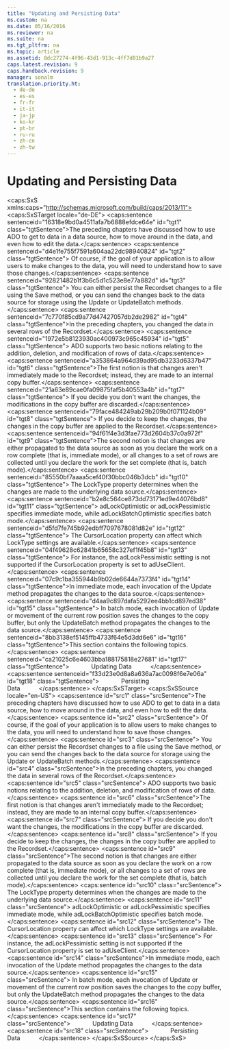 ```yaml
---
title: "Updating and Persisting Data"
ms.custom: na
ms.date: 05/16/2016
ms.reviewer: na
ms.suite: na
ms.tgt_pltfrm: na
ms.topic: article
ms.assetid: 8dc27274-4f96-43d1-913c-4ff7d01b9a27
caps.latest.revision: 9
caps.handback.revision: 9
manager: sonalm
translation.priority.ht: 
  - de-de
  - es-es
  - fr-fr
  - it-it
  - ja-jp
  - ko-kr
  - pt-br
  - ru-ru
  - zh-cn
  - zh-tw
---
```

# Updating and Persisting Data
<?xml version="1.0" encoding="utf-8"?>
<caps:SxS xmlns:caps="http://schemas.microsoft.com/build/caps/2013/11">
  <caps:SxSTarget locale="de-DE">
    <developerConceptualDocument xsi:schemaLocation="http://ddue.schemas.microsoft.com/authoring/2003/5 http://dduestorage.blob.core.windows.net/ddueschema/developer.xsd" xmlns="http://ddue.schemas.microsoft.com/authoring/2003/5" xmlns:xlink="http://www.w3.org/1999/xlink" xmlns:xsi="http://www.w3.org/2001/XMLSchema-instance">
      <introduction>
        <para>
          <caps:sentence sentenceid="16318e9bd0a4511afa7b6888efdce64e" id="tgt1" class="tgtSentence">The preceding chapters have discussed how to use ADO to get to data in a data source, how to move around in the data, and even how to edit the data.</caps:sentence>
          <caps:sentence sentenceid="d4e1fe755f7591a604aa22dc98940824" id="tgt2" class="tgtSentence"> Of course, if the goal of your application is to allow users to make changes to the data, you will need to understand how to save those changes.</caps:sentence>
          <caps:sentence sentenceid="92821482b1f3b6c5d1c523e8e77a882d" id="tgt3" class="tgtSentence"> You can either persist the <legacyBold>Recordset</legacyBold> changes to a file using the <legacyBold>Save</legacyBold> method, or you can send the changes back to the data source for storage using the <legacyBold>Update</legacyBold> or <legacyBold>UpdateBatch</legacyBold> methods.</caps:sentence>
        </para>
        <para>
          <caps:sentence sentenceid="7c770f85cd9a77d47427057db2de2982" id="tgt4" class="tgtSentence">In the preceding chapters, you changed the data in several rows of the <legacyBold>Recordset</legacyBold>.</caps:sentence>
          <caps:sentence sentenceid="1972e5b8123930ac400973c965c45934" id="tgt5" class="tgtSentence"> ADO supports two basic notions relating to the addition, deletion, and modification of rows of data.</caps:sentence>
        </para>
        <para>
          <caps:sentence sentenceid="a353864a964d39ad95db3233d6337b47" id="tgt6" class="tgtSentence">The first notion is that changes aren't immediately made to the <legacyBold>Recordset</legacyBold>; instead, they are made to an internal <legacyItalic>copy buffer</legacyItalic>.</caps:sentence>
          <caps:sentence sentenceid="21a63e89cae0fa09875faf5b40553a4b" id="tgt7" class="tgtSentence"> If you decide you don't want the changes, the modifications in the copy buffer are discarded.</caps:sentence>
          <caps:sentence sentenceid="79face484249ab29b209b0f071124b09" id="tgt8" class="tgtSentence"> If you decide to keep the changes, the changes in the copy buffer are applied to the <legacyBold>Recordset</legacyBold>.</caps:sentence>
        </para>
        <para>
          <caps:sentence sentenceid="94f61f4e3d3fae773d2604b37c0a972f" id="tgt9" class="tgtSentence">The second notion is that changes are either propagated to the data source as soon as you declare the work on a row complete (that is, <legacyItalic>immediate</legacyItalic> mode), or all changes to a set of rows are collected until you declare the work for the set complete (that is, <legacyItalic>batch</legacyItalic> mode).</caps:sentence>
          <caps:sentence sentenceid="85550bf7aaaa5cef40f30bbc046b3dcb" id="tgt10" class="tgtSentence"> The <legacyBold>LockType</legacyBold> property determines when the changes are made to the underlying data source.</caps:sentence>
          <caps:sentence sentenceid="b2e8c564ce873dd73171ed9e44076bd8" id="tgt11" class="tgtSentence">
            <legacyBold>adLockOptimistic</legacyBold> or <legacyBold>adLockPessimistic</legacyBold> specifies immediate mode, while <legacyBold>adLockBatchOptimistic</legacyBold> specifies batch mode.</caps:sentence>
          <caps:sentence sentenceid="d5fd7fe745b92edbff7097678081d82e" id="tgt12" class="tgtSentence"> The <legacyBold>CursorLocation</legacyBold> property can affect which <legacyBold>LockType</legacyBold> settings are available.</caps:sentence>
          <caps:sentence sentenceid="04f49628c62841b65658c327ef1f45b8" id="tgt13" class="tgtSentence"> For instance, the <legacyBold>adLockPessimistic</legacyBold> setting is not supported if the <legacyBold>CursorLocation</legacyBold> property is set to <legacyBold>adUseClient</legacyBold>.</caps:sentence>
        </para>
        <para>
          <caps:sentence sentenceid="07c9c1ba355944b9b02de6644a7373f4" id="tgt14" class="tgtSentence">In immediate mode, each invocation of the <legacyBold>Update</legacyBold> method propagates the changes to the data source.</caps:sentence>
          <caps:sentence sentenceid="d4aa9c897dafa5292ee4bb1cd897ed38" id="tgt15" class="tgtSentence"> In batch mode, each invocation of <legacyBold>Update</legacyBold> or movement of the current row position saves the changes to the copy buffer, but only the <legacyBold>UpdateBatch</legacyBold> method propagates the changes to the data source.</caps:sentence>
        </para>
        <para>
          <caps:sentence sentenceid="8bb3138ef5145ffb4733f64e5d3dd6e6" id="tgt16" class="tgtSentence">This section contains the following topics.</caps:sentence>
        </para>
        <list class="bullet">
          <listItem>
            <para>
              <caps:sentence sentenceid="ca21025c6e4603bba188175818e27681" id="tgt17" class="tgtSentence">             <legacyLink xlink:href="6508e4e9-e33a-4dad-b340-5d632fd78a91">Updating Data</legacyLink>           </caps:sentence>
            </para>
          </listItem>
          <listItem>
            <para>
              <caps:sentence sentenceid="f33d23e0d8a8a636a7ac0098f6e7e06a" id="tgt18" class="tgtSentence">             <legacyLink xlink:href="21c162ca-2845-4dd8-a49d-e715aba8c461">Persisting Data</legacyLink>           </caps:sentence>
            </para>
          </listItem>
        </list>
      </introduction>
      <relatedTopics></relatedTopics>
    </developerConceptualDocument>
  </caps:SxSTarget>
  <caps:SxSSource locale="en-US">
    <developerConceptualDocument xsi:schemaLocation="http://ddue.schemas.microsoft.com/authoring/2003/5 http://dduestorage.blob.core.windows.net/ddueschema/developer.xsd" xmlns="http://ddue.schemas.microsoft.com/authoring/2003/5" xmlns:xlink="http://www.w3.org/1999/xlink" xmlns:xsi="http://www.w3.org/2001/XMLSchema-instance">
      <introduction>
        <para>
          <caps:sentence id="src1" class="srcSentence">The preceding chapters have discussed how to use ADO to get to data in a data source, how to move around in the data, and even how to edit the data.</caps:sentence>
          <caps:sentence id="src2" class="srcSentence"> Of course, if the goal of your application is to allow users to make changes to the data, you will need to understand how to save those changes.</caps:sentence>
          <caps:sentence id="src3" class="srcSentence"> You can either persist the <legacyBold>Recordset</legacyBold> changes to a file using the <legacyBold>Save</legacyBold> method, or you can send the changes back to the data source for storage using the <legacyBold>Update</legacyBold> or <legacyBold>UpdateBatch</legacyBold> methods.</caps:sentence>
        </para>
        <para>
          <caps:sentence id="src4" class="srcSentence">In the preceding chapters, you changed the data in several rows of the <legacyBold>Recordset</legacyBold>.</caps:sentence>
          <caps:sentence id="src5" class="srcSentence"> ADO supports two basic notions relating to the addition, deletion, and modification of rows of data.</caps:sentence>
        </para>
        <para>
          <caps:sentence id="src6" class="srcSentence">The first notion is that changes aren't immediately made to the <legacyBold>Recordset</legacyBold>; instead, they are made to an internal <legacyItalic>copy buffer</legacyItalic>.</caps:sentence>
          <caps:sentence id="src7" class="srcSentence"> If you decide you don't want the changes, the modifications in the copy buffer are discarded.</caps:sentence>
          <caps:sentence id="src8" class="srcSentence"> If you decide to keep the changes, the changes in the copy buffer are applied to the <legacyBold>Recordset</legacyBold>.</caps:sentence>
        </para>
        <para>
          <caps:sentence id="src9" class="srcSentence">The second notion is that changes are either propagated to the data source as soon as you declare the work on a row complete (that is, <legacyItalic>immediate</legacyItalic> mode), or all changes to a set of rows are collected until you declare the work for the set complete (that is, <legacyItalic>batch</legacyItalic> mode).</caps:sentence>
          <caps:sentence id="src10" class="srcSentence"> The <legacyBold>LockType</legacyBold> property determines when the changes are made to the underlying data source.</caps:sentence>
          <caps:sentence id="src11" class="srcSentence">
            <legacyBold>adLockOptimistic</legacyBold> or <legacyBold>adLockPessimistic</legacyBold> specifies immediate mode, while <legacyBold>adLockBatchOptimistic</legacyBold> specifies batch mode.</caps:sentence>
          <caps:sentence id="src12" class="srcSentence"> The <legacyBold>CursorLocation</legacyBold> property can affect which <legacyBold>LockType</legacyBold> settings are available.</caps:sentence>
          <caps:sentence id="src13" class="srcSentence"> For instance, the <legacyBold>adLockPessimistic</legacyBold> setting is not supported if the <legacyBold>CursorLocation</legacyBold> property is set to <legacyBold>adUseClient</legacyBold>.</caps:sentence>
        </para>
        <para>
          <caps:sentence id="src14" class="srcSentence">In immediate mode, each invocation of the <legacyBold>Update</legacyBold> method propagates the changes to the data source.</caps:sentence>
          <caps:sentence id="src15" class="srcSentence"> In batch mode, each invocation of <legacyBold>Update</legacyBold> or movement of the current row position saves the changes to the copy buffer, but only the <legacyBold>UpdateBatch</legacyBold> method propagates the changes to the data source.</caps:sentence>
        </para>
        <para>
          <caps:sentence id="src16" class="srcSentence">This section contains the following topics.</caps:sentence>
        </para>
        <list class="bullet">
          <listItem>
            <para>
              <caps:sentence id="src17" class="srcSentence">             <legacyLink xlink:href="6508e4e9-e33a-4dad-b340-5d632fd78a91">Updating Data</legacyLink>           </caps:sentence>
            </para>
          </listItem>
          <listItem>
            <para>
              <caps:sentence id="src18" class="srcSentence">             <legacyLink xlink:href="21c162ca-2845-4dd8-a49d-e715aba8c461">Persisting Data</legacyLink>           </caps:sentence>
            </para>
          </listItem>
        </list>
      </introduction>
      <relatedTopics></relatedTopics>
    </developerConceptualDocument>
  </caps:SxSSource>
</caps:SxS>